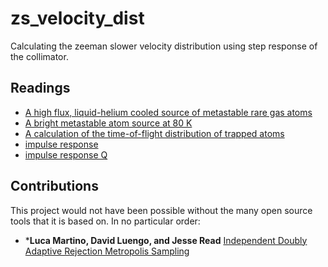 # zs_velocity_dist
Calculating the zeeman slower velocity distribution using step response of the collimator.

## Readings
* [A high flux, liquid-helium cooled source of metastable rare gas atoms](https://link.springer.com/article/10.1007%2Fs00340-004-1600-9)
* [A bright metastable atom source at 80 K](https://aip.scitation.org/doi/10.1063/1.1372169)
* [A calculation of the time-of-flight distribution of trapped atoms](https://aapt.scitation.org/doi/10.1119/1.1424266)
* [impulse response](https://lpsa.swarthmore.edu/Transient/TransInputs/TransImpulseTime.html)
* [impulse response Q](https://dsp.stackexchange.com/questions/536/what-is-meant-by-a-systems-impulse-response-and-frequency-response)
 



## Contributions  
This project would not have been possible without the many open source tools that it is based on. In no particular order: 
* ***Luca Martino, David Luengo, and Jesse Read** [Independent Doubly Adaptive Rejection Metropolis Sampling](https://au.mathworks.com/matlabcentral/fileexchange/54122-independent-doubly-adaptive-rejection-metropolis-sampling)


